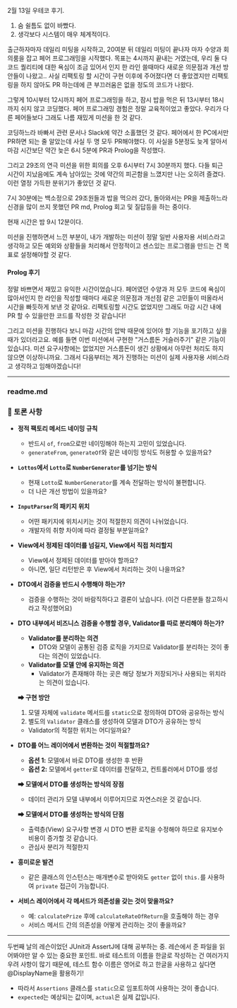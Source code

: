 
2월 13일 우테코 후기.
1. 숨 쉴틈도 없이 바빴다.
2. 생각보다 시스템이 매우 체계적이다.

출근하자마자 데일리 미팅을 시작하고, 20여분 뒤 데일리 미팅이 끝나자 마자 수양과 회의룸을 잡고 페어 프로그래밍을 시작했다.
목표는 4시까지 끝내는 거였는데, 우리 둘 다 코드 퀄리티에 대한 욕심이 조금 있어서 인지 한 라인 쓸때마다 새로운 의문점과 개선 방안들이 나왔고.. 사실 리팩토링 할 시간이 구현 이후에 주어졌다면 더 좋았겠지만 리팩토링을 하지 않아도 PR 하는데에 큰 부끄러움은 없을 정도의 코드가 나왔다.

그렇게 10시부터 12시까지 페어 프로그래밍을 하고, 잠시 밥을 먹은 뒤 13시부터 18시까지 쉬지 않고 코딩했다. 페어 프로그래밍 경험은 정말 교육적이었고 좋았다. 우리가 다른 페어들보다 그래도 나름 재밌게 미션을 한 것 같다.

코딩하느라 바빠서 관련 문서나 Slack에 약간 소홀했던 것 같다. 페어에서 한 PC에서만 PR하면 되는 줄 알았는데 사실 두 명 모두 PR해야했다. 이 사실을 5분정도 늦게 알아서 마감 시간보단 약간 늦은 6시 5분에 PR과 Prolog을 작성했다.

그리고 29조의 연극 미션을 위한 회의를 오후 6시부터 7시 30분까지 했다. 다들 퇴근 시간이 지났음에도 계속 남아있는 것에 약간의 피곤함을 느꼈지만 나는 오히려 즐겼다. 이런 열정 가득한 분위기가 좋았던 것 같다.

7시 30분에는 백소정으로 29조원들과 밥을 먹으러 갔다, 돌아와서는 PR을 제출하느라 신경을 많이 쓰지 못했던 PR md, Prolog 회고 및 질답등을 하는 중이다.

현재 시간은 밤 9시 12분이다.

미션을 진행하면서 느낀 부분이, 내가 개발하는 미션이 정말 일반 사용자용 서비스라고 생각하고 모든 예외와 상황들을 처리해서 안정적이고 센스있는 프로그램을 만드는 건 목표로 설정해야할 것 같다.



#### Prolog 후기
정말 바쁘면서 재밌고 유익한 시간이었습니다. 페어였던 수양과 저 모두 코드에 욕심이 많아서인지 한 라인을 작성할 때마다 새로운 의문점과 개선점 같은 고민들이 떠올라서 시간을 빠듯하게 보낸 것 같아요. 리팩토링할 시간도 없었지만 그래도 마감 시간 내에 PR 할 수 있을만한 코드를 작성한 것 같습니다!  

그리고 미션을 진행하다 보니 마감 시간의 압박 때문에 있어야 할 기능을 포기하고 싶을 때가 있더라고요. 예를 들면 이번 미션에서 구현한 "거스름돈 거슬러주기" 같은 기능이 있습니다. 미션 요구사항에는 없었지만 거스름돈이 생긴 상황에서 아무런 처리도 하지 않으면 이상하니까요. 그래서 다음부터는 제가 진행하는 미션이 실제 사용자용 서비스라고 생각하고 임해야겠습니다!

- - -


### readme.md

### 🔹 토론 사항
- **정적 팩토리 메서드 네이밍 규칙**
  - 반드시 `of`, `from`으로만 네이밍해야 하는지 고민이 있었습니다.
  - `generateFrom`, `generateOf`와 같은 네이밍 방식도 허용할 수 있을까요?

- **`Lottos`에서 `Lotto`로 `NumberGenerator`를 넘기는 방식**
  - 현재 `Lotto`로 `NumberGenerator`를 계속 전달하는 방식이 불편합니다.
  - 더 나은 개선 방법이 있을까요?

- **`InputParser`의 패키지 위치**
  - 어떤 패키지에 위치시키는 것이 적절한지 의견이 나뉘었습니다.
  - 개발자의 취향 차이에 따라 결정될 부분일까요?

- **View에서 정제된 데이터를 넘길지, View에서 직접 처리할지**
  - View에서 정제된 데이터를 받아야 할까요?
  - 아니면, 일단 리턴받은 후 View에서 처리하는 것이 나을까요?

- **DTO에서 검증을 반드시 수행해야 하는가?**  
  - 검증을 수행하는 것이 바람직하다고 결론이 났습니다. (이건 다른분들 참고하시라고 작성했어요)

- **DTO 내부에서 비즈니스 검증을 수행할 경우, Validator를 따로 분리해야 하는가?**  
  - **Validator를 분리하는 의견**
    - DTO와 모델이 공통된 검증 로직을 가지므로 Validator를 분리하는 것이 좋다는 의견이 있었습니다.
  - **Validator를 모델 안에 유지하는 의견**
    - Validator가 존재해야 하는 곳은 해당 정보가 저장되거나 사용되는 위치라는 의견이 있습니다.

  **➡ 구현 방안**
  1. 모델 자체에 `validate` 메서드를 `static`으로 정의하여 DTO와 공유하는 방식  
  2. 별도의 `Validator` 클래스를 생성하여 모델과 DTO가 공유하는 방식  
  - Validator의 적절한 위치는 어디일까요?  

- **DTO를 어느 레이어에서 변환하는 것이 적절할까요?**  
  - **옵션 1:** 모델에서 바로 DTO를 생성한 후 반환  
  - **옵션 2:** 모델에서 `getter`로 데이터를 전달하고, 컨트롤러에서 DTO를 생성  

  **➡ 모델에서 DTO를 생성하는 방식의 장점**  
  - 데이터 관리가 모델 내부에서 이루어지므로 자연스러운 것 같습니다.

  **➡ 모델에서 DTO를 생성하는 방식의 단점**  
  - 출력층(View) 요구사항 변경 시 DTO 변환 로직을 수정해야 하므로 유지보수 비용이 증가할 것 같습니다.
  - 관심사 분리가 적절한지
  
- **흥미로운 발견**
  - 같은 클래스의 인스턴스는 매개변수로 받아와도 `getter` 없이 `this.`를 사용하여 `private` 접근이 가능합니다.

- **서비스 레이어에서 각 메서드가 의존성을 갖는 것이 맞을까요?**
  - 예: `calculatePrize` 후에 `calculateRateOfReturn`을 호출해야 하는 경우  
  - 서비스 메서드 간의 의존성을 어떻게 관리하는 것이 좋을까요?




- - -

두번째 날의 레슨이었던 JUnit과 AssertJ에 대해 공부하는 중.
레슨에서 준 파일을 읽어봐야만 알 수 있는 중요한 포인트.
바로 테스트의 이름을 한글로 작성하는 건 여러가지 우려 사항이 많기 때문에, 테스트 함수 이름은 영어로 하고 한글을 사용하고 싶다면 @DisplayName을 활용하기!

- 따라서 `Assertions` 클래스를 `static`으로 임포트하여 사용하는 것이 좋습니다.
- `expected`는 예상되는 값이며, `actual`은 실제 값입니다.